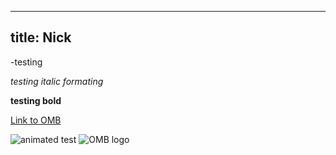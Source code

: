 ----
title: Nick
---
-testing


*testing italic formating*

**testing bold**

[Link to OMB](http://www.omb.gov)



![animated test](https://cdn-images-1.medium.com/max/1600/1*-e5Hl_0novHiOgPNVXzNLw.gif)
![OMB logo](https://www.whitehouse.gov/wp-content/uploads/2017/08/eop-omb.png)
